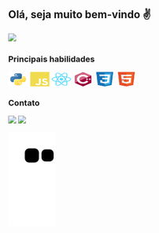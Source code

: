 ## Olá, seja muito bem-vindo :v:
<img src="https://img.shields.io/static/v1?label=Overview&message=Lucas%20Havranek&color=f8efd4&style=for-the-badge&logo=GitHub">

### Principais habilidades
<div style="display: inline_block">
<img align="center" alt="Lucas_Python" height="30" width="40" src="https://raw.githubusercontent.com/devicons/devicon/master/icons/python/python-original.svg">
<img align="center" alt="Lucas_JS" height="30" width="40" src="https://raw.githubusercontent.com/devicons/devicon/master/icons/javascript/javascript-plain.svg">
<img align="center" alt="Lucas_React" height="30" width="40" src="https://raw.githubusercontent.com/devicons/devicon/master/icons/react/react-original.svg">
<img align="center" alt="Lucas_C++" height="30" width="40" src="https://raw.githubusercontent.com/devicons/devicon/master/icons/cplusplus/cplusplus-original.svg">
<img align="center" alt="Lucas-CSS" height="30" width="40" src="https://raw.githubusercontent.com/devicons/devicon/master/icons/css3/css3-original.svg">
<img align="center" alt="Lucas-HTML" height="30" width="40" src="https://raw.githubusercontent.com/devicons/devicon/master/icons/html5/html5-original.svg">
</div>

### Contato
<div>  
<a href="https://www.linkedin.com/in/lucas-havranek" target="_blank"><img src="https://img.shields.io/badge/-LinkedIn-%230077B5?style=for-the-badge&logo=linkedin&logoColor=white" target="_blank"></a>
<a href="mailto:contatolucashavranek@gmail.com" target="_blank"><img src="https://img.shields.io/badge/Gmail-D14836?style=for-the-badge&logo=gmail&logoColor=white" target="_blank"></a>

  ![Snake animation](https://github.com/LucasHavranek/LucasHavranek/blob/output/github-contribution-grid-snake.svg)
